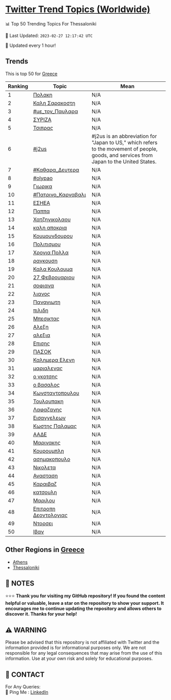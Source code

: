 [Twitter Trend Topics (Worldwide)](https://github.com/ErcinDedeoglu/Twitter-Trend-Topics)
==========


📊 Top 50 Trending Topics For Thessaloniki

📆 Last Updated: `2023-02-27 12:17:42 UTC`

🔧 Updated every 1 hour!


## Trends

This is top 50 for [Greece](</Greece>)

| Ranking | Topic | Mean |
| ------- | ------------ | ------------ |
| 1 | [Πολακη](http://twitter.com/search?q=%ce%a0%ce%bf%ce%bb%ce%b1%ce%ba%ce%b7) | N/A |
| 2 | [Καλη Σαρακοστη](http://twitter.com/search?q=%ce%9a%ce%b1%ce%bb%ce%b7+%ce%a3%ce%b1%cf%81%ce%b1%ce%ba%ce%bf%cf%83%cf%84%ce%b7) | N/A |
| 3 | [#με_τον_Παυλαρα](http://twitter.com/search?q=%23%ce%bc%ce%b5_%cf%84%ce%bf%ce%bd_%ce%a0%ce%b1%cf%85%ce%bb%ce%b1%cf%81%ce%b1) | N/A |
| 4 | [ΣΥΡΙΖΑ](http://twitter.com/search?q=%ce%a3%ce%a5%ce%a1%ce%99%ce%96%ce%91) | N/A |
| 5 | [Τσιπρας](http://twitter.com/search?q=%ce%a4%cf%83%ce%b9%cf%80%cf%81%ce%b1%cf%82) | N/A |
| 6 | [#j2us](http://twitter.com/search?q=%23j2us) | #j2us is an abbreviation for "Japan to US," which refers to the movement of people, goods, and services from Japan to the United States. |
| 7 | [#Καθαρα_Δευτερα](http://twitter.com/search?q=%23%ce%9a%ce%b1%ce%b8%ce%b1%cf%81%ce%b1_%ce%94%ce%b5%cf%85%cf%84%ce%b5%cf%81%ce%b1) | N/A |
| 8 | [#olypao](http://twitter.com/search?q=%23olypao) | N/A |
| 9 | [Γιωρικα](http://twitter.com/search?q=%ce%93%ce%b9%cf%89%cf%81%ce%b9%ce%ba%ce%b1) | N/A |
| 10 | [#Πατρινο_Καρναβαλι](http://twitter.com/search?q=%23%ce%a0%ce%b1%cf%84%cf%81%ce%b9%ce%bd%ce%bf_%ce%9a%ce%b1%cf%81%ce%bd%ce%b1%ce%b2%ce%b1%ce%bb%ce%b9) | N/A |
| 11 | [ΕΣΗΕΑ](http://twitter.com/search?q=%ce%95%ce%a3%ce%97%ce%95%ce%91) | N/A |
| 12 | [Παππα](http://twitter.com/search?q=%ce%a0%ce%b1%cf%80%cf%80%ce%b1) | N/A |
| 13 | [Χατζηνικολαου](http://twitter.com/search?q=%ce%a7%ce%b1%cf%84%ce%b6%ce%b7%ce%bd%ce%b9%ce%ba%ce%bf%ce%bb%ce%b1%ce%bf%cf%85) | N/A |
| 14 | [καλη αποκρια](http://twitter.com/search?q=%ce%ba%ce%b1%ce%bb%ce%b7+%ce%b1%cf%80%ce%bf%ce%ba%cf%81%ce%b9%ce%b1) | N/A |
| 15 | [Κουμουνδουρου](http://twitter.com/search?q=%ce%9a%ce%bf%cf%85%ce%bc%ce%bf%cf%85%ce%bd%ce%b4%ce%bf%cf%85%cf%81%ce%bf%cf%85) | N/A |
| 16 | [Πολιτισμου](http://twitter.com/search?q=%ce%a0%ce%bf%ce%bb%ce%b9%cf%84%ce%b9%cf%83%ce%bc%ce%bf%cf%85) | N/A |
| 17 | [Χρονια Πολλα](http://twitter.com/search?q=%ce%a7%cf%81%ce%bf%ce%bd%ce%b9%ce%b1+%ce%a0%ce%bf%ce%bb%ce%bb%ce%b1) | N/A |
| 18 | [ραγκουση](http://twitter.com/search?q=%cf%81%ce%b1%ce%b3%ce%ba%ce%bf%cf%85%cf%83%ce%b7) | N/A |
| 19 | [Καλα Κουλουμα](http://twitter.com/search?q=%ce%9a%ce%b1%ce%bb%ce%b1+%ce%9a%ce%bf%cf%85%ce%bb%ce%bf%cf%85%ce%bc%ce%b1) | N/A |
| 20 | [27 Φεβρουαριου](http://twitter.com/search?q=27+%ce%a6%ce%b5%ce%b2%cf%81%ce%bf%cf%85%ce%b1%cf%81%ce%b9%ce%bf%cf%85) | N/A |
| 21 | [σοφιανα](http://twitter.com/search?q=%cf%83%ce%bf%cf%86%ce%b9%ce%b1%ce%bd%ce%b1) | N/A |
| 22 | [λιανος](http://twitter.com/search?q=%ce%bb%ce%b9%ce%b1%ce%bd%ce%bf%cf%82) | N/A |
| 23 | [Παναγιωτη](http://twitter.com/search?q=%ce%a0%ce%b1%ce%bd%ce%b1%ce%b3%ce%b9%cf%89%cf%84%ce%b7) | N/A |
| 24 | [πιλιδη](http://twitter.com/search?q=%cf%80%ce%b9%ce%bb%ce%b9%ce%b4%ce%b7) | N/A |
| 25 | [Μπεσικτας](http://twitter.com/search?q=%ce%9c%cf%80%ce%b5%cf%83%ce%b9%ce%ba%cf%84%ce%b1%cf%82) | N/A |
| 26 | [Αλεξη](http://twitter.com/search?q=%ce%91%ce%bb%ce%b5%ce%be%ce%b7) | N/A |
| 27 | [αλεξια](http://twitter.com/search?q=%ce%b1%ce%bb%ce%b5%ce%be%ce%b9%ce%b1) | N/A |
| 28 | [Επισης](http://twitter.com/search?q=%ce%95%cf%80%ce%b9%cf%83%ce%b7%cf%82) | N/A |
| 29 | [ΠΑΣΟΚ](http://twitter.com/search?q=%ce%a0%ce%91%ce%a3%ce%9f%ce%9a) | N/A |
| 30 | [Καλημερα Ελενη](http://twitter.com/search?q=%ce%9a%ce%b1%ce%bb%ce%b7%ce%bc%ce%b5%cf%81%ce%b1+%ce%95%ce%bb%ce%b5%ce%bd%ce%b7) | N/A |
| 31 | [μαριαλενας](http://twitter.com/search?q=%ce%bc%ce%b1%cf%81%ce%b9%ce%b1%ce%bb%ce%b5%ce%bd%ce%b1%cf%82) | N/A |
| 32 | [ο γκοτσης](http://twitter.com/search?q=%ce%bf+%ce%b3%ce%ba%ce%bf%cf%84%cf%83%ce%b7%cf%82) | N/A |
| 33 | [ο βασαλος](http://twitter.com/search?q=%ce%bf+%ce%b2%ce%b1%cf%83%ce%b1%ce%bb%ce%bf%cf%82) | N/A |
| 34 | [Κωνσταντοπουλου](http://twitter.com/search?q=%ce%9a%cf%89%ce%bd%cf%83%cf%84%ce%b1%ce%bd%cf%84%ce%bf%cf%80%ce%bf%cf%85%ce%bb%ce%bf%cf%85) | N/A |
| 35 | [Τουλουπακη](http://twitter.com/search?q=%ce%a4%ce%bf%cf%85%ce%bb%ce%bf%cf%85%cf%80%ce%b1%ce%ba%ce%b7) | N/A |
| 36 | [Λαφαζανης](http://twitter.com/search?q=%ce%9b%ce%b1%cf%86%ce%b1%ce%b6%ce%b1%ce%bd%ce%b7%cf%82) | N/A |
| 37 | [Εισαγγελεων](http://twitter.com/search?q=%ce%95%ce%b9%cf%83%ce%b1%ce%b3%ce%b3%ce%b5%ce%bb%ce%b5%cf%89%ce%bd) | N/A |
| 38 | [Κωστης Παλαμας](http://twitter.com/search?q=%ce%9a%cf%89%cf%83%cf%84%ce%b7%cf%82+%ce%a0%ce%b1%ce%bb%ce%b1%ce%bc%ce%b1%cf%82) | N/A |
| 39 | [ΑΑΔΕ](http://twitter.com/search?q=%ce%91%ce%91%ce%94%ce%95) | N/A |
| 40 | [Μαρινακης](http://twitter.com/search?q=%ce%9c%ce%b1%cf%81%ce%b9%ce%bd%ce%b1%ce%ba%ce%b7%cf%82) | N/A |
| 41 | [Κουρουμπλη](http://twitter.com/search?q=%ce%9a%ce%bf%cf%85%cf%81%ce%bf%cf%85%ce%bc%cf%80%ce%bb%ce%b7) | N/A |
| 42 | [ασημακοπουλο](http://twitter.com/search?q=%ce%b1%cf%83%ce%b7%ce%bc%ce%b1%ce%ba%ce%bf%cf%80%ce%bf%cf%85%ce%bb%ce%bf) | N/A |
| 43 | [Νικολετα](http://twitter.com/search?q=%ce%9d%ce%b9%ce%ba%ce%bf%ce%bb%ce%b5%cf%84%ce%b1) | N/A |
| 44 | [Ανασταση](http://twitter.com/search?q=%ce%91%ce%bd%ce%b1%cf%83%cf%84%ce%b1%cf%83%ce%b7) | N/A |
| 45 | [Καραιβαζ](http://twitter.com/search?q=%ce%9a%ce%b1%cf%81%ce%b1%ce%b9%ce%b2%ce%b1%ce%b6) | N/A |
| 46 | [κατσουλη](http://twitter.com/search?q=%ce%ba%ce%b1%cf%84%cf%83%ce%bf%cf%85%ce%bb%ce%b7) | N/A |
| 47 | [Μαριλου](http://twitter.com/search?q=%ce%9c%ce%b1%cf%81%ce%b9%ce%bb%ce%bf%cf%85) | N/A |
| 48 | [Επιτροπη Δεοντολογιας](http://twitter.com/search?q=%ce%95%cf%80%ce%b9%cf%84%cf%81%ce%bf%cf%80%ce%b7+%ce%94%ce%b5%ce%bf%ce%bd%cf%84%ce%bf%ce%bb%ce%bf%ce%b3%ce%b9%ce%b1%cf%82) | N/A |
| 49 | [Ντορσει](http://twitter.com/search?q=%ce%9d%cf%84%ce%bf%cf%81%cf%83%ce%b5%ce%b9) | N/A |
| 50 | [Ιβαν](http://twitter.com/search?q=%ce%99%ce%b2%ce%b1%ce%bd) | N/A |



## Other Regions in [Greece](</Greece>)

* [Athens](</Greece/Athens.md>)
* [Thessaloniki](</Greece/Thessaloniki.md>)



## 📝 NOTES

⭐⭐⭐ **Thank you for visiting my GitHub repository! If you found the content helpful or valuable, leave a star on the repository to show your support. It encourages me to continue updating the repository and allows others to discover it. Thanks for your help!**


## ⚠️ WARNING

Please be advised that this repository is not affiliated with Twitter and the information provided is for informational purposes only. We are not responsible for any legal consequences that may arise from the use of this information. Use at your own risk and solely for educational purposes.


## 📨 CONTACT

 For Any Queries:  
            🏓 Ping Me : [LinkedIn](https://www.linkedin.com/in/ercindedeoglu/)
